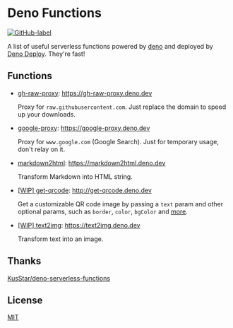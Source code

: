 # Deno Functions

[![GitHub-label](https://img.shields.io/badge/gitub-5%20functions-000000?style=for-the-badge&logo=github)](https://github.com/vikiboss/deno-functions)

A list of useful serverless functions powered by [deno](https://deno.land/) and deployed by [Deno Deploy](https://deno.dev/). They're fast!

## Functions

- [gh-raw-proxy](https://github.com/vikiboss/deno-functions/tree/main/functions/gh-raw-proxy): https://gh-raw-proxy.deno.dev

  Proxy for `raw.githubusercontent.com`. Just replace the domain to speed up your downloads.

- [google-proxy](https://github.com/vikiboss/deno-functions/tree/main/functions/google-proxy): https://google-proxy.deno.dev

  Proxy for `www.google.com` (Google Search). Just for temporary usage, don't relay on it.

- [markdown2html](https://github.com/vikiboss/deno-functions/tree/main/functions/markdown2html): https://markdown2html.deno.dev

  Transform Markdown into HTML string.

- [[WIP] get-qrcode](https://github.com/vikiboss/deno-functions/tree/main/functions/get-qrcode): http://get-qrcode.deno.dev

  Get a customizable QR code image by passing a `text` param and other optional params, such as `border`, `color`, `bgColor` and [more](https://github.com/vikiboss/deno-functions/tree/main/functions/get-qrcode#usage).

- [[WIP] text2img](https://github.com/vikiboss/deno-functions/tree/main/functions/text2img): https://text2img.deno.dev

  Transform text into an image.

## Thanks

[KusStar/deno-serverless-functions](https://github.com/KusStar/deno-serverless-functions)

## License

[MIT](https://github.com/vikiboss/deno-functions/tree/main/LICENSE)
